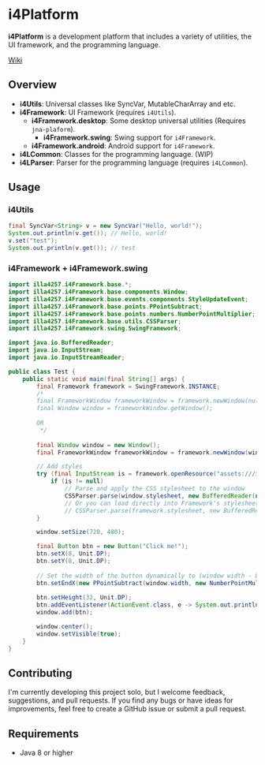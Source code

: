 # i4Platform

**i4Platform** is a development platform that includes a variety of utilities, the UI framework, 
and the programming language.

[Wiki](https://github.com/illa4257/i4Platform/wiki)

## Overview

- **i4Utils**: Universal classes like SyncVar, MutableCharArray and etc.
- **i4Framework**: UI Framework (requires `i4Utils`).
  - **i4Framework.desktop**: Some desktop universal utilities (Requires `jna-plaform`).
    - **i4Framework.swing**: Swing support for `i4Framework`.
  - **i4Framework.android**: Android support for `i4Framework`.
- **i4LCommon**: Classes for the programming language. (WIP)
- **i4LParser**: Parser for the programming language (requires `i4LCommon`).

## Usage
### i4Utils
```Java
final SyncVar<String> v = new SyncVar("Hello, world!");
System.out.println(v.get()); // Hello, world!
v.set("test");
System.out.println(v.get()); // test
```

### i4Framework + i4Framework.swing
```Java
import illa4257.i4Framework.base.*;
import illa4257.i4Framework.base.components.Window;
import illa4257.i4Framework.base.events.components.StyleUpdateEvent;
import illa4257.i4Framework.base.points.PPointSubtract;
import illa4257.i4Framework.base.points.numbers.NumberPointMultiplier;
import illa4257.i4Framework.base.utils.CSSParser;
import illa4257.i4Framework.swing.SwingFramework;

import java.io.BufferedReader;
import java.io.InputStream;
import java.io.InputStreamReader;

public class Test {
    public static void main(final String[] args) {
        final Framework framework = SwingFramework.INSTANCE;
        /*
        final FrameworkWindow frameworkWindow = framework.newWindow(null);
        final Window window = frameworkWindow.getWindow();
        
        OR
         */
        
        final Window window = new Window();
        final FrameworkWindow frameworkWindow = framework.newWindow(window);

        // Add styles
        try (final InputStream is = framework.openResource("assets:///illa4257/i4Framework/light.css")) {
            if (is != null)
                // Parse and apply the CSS stylesheet to the window
                CSSParser.parse(window.stylesheet, new BufferedReader(new InputStreamReader(is)));
                // Or you can load directly into Framework's stylesheet
                // CSSParser.parse(framework.stylesheet, new BufferedReader(new InputStreamReader(is)));
        }

        window.setSize(720, 480);

        final Button btn = new Button("Click me!");
        btn.setX(8, Unit.DP);
        btn.setY(8, Unit.DP);
        
        // Set the width of the button dynamically to (window width - 8 dp)
        btn.setEndX(new PPointSubtract(window.width, new NumberPointMultiplier(window.densityMultiplier, 8)));
        
        btn.setHeight(32, Unit.DP);
        btn.addEventListener(ActionEvent.class, e -> System.out.println("Hello, world!"));
        window.add(btn);

        window.center();
        window.setVisible(true);
    }
}
```

## Contributing
I'm currently developing this project solo, but I welcome feedback, suggestions, and pull requests.
If you find any bugs or have ideas for improvements, feel free to create a GitHub issue or submit a pull request.

## Requirements
 - Java 8 or higher
